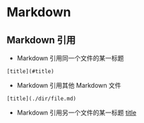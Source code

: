 # Markdown
## Markdown 引用
* Markdown 引用同一个文件的某一标题
```shell script
[title](#title)
```
 
* Markdown 引用其他 Markdown 文件
```shell script
[title](./dir/file.md)
```

* Markdown 引用另一个文件的某一标题
[title](./dir/file.md#title)